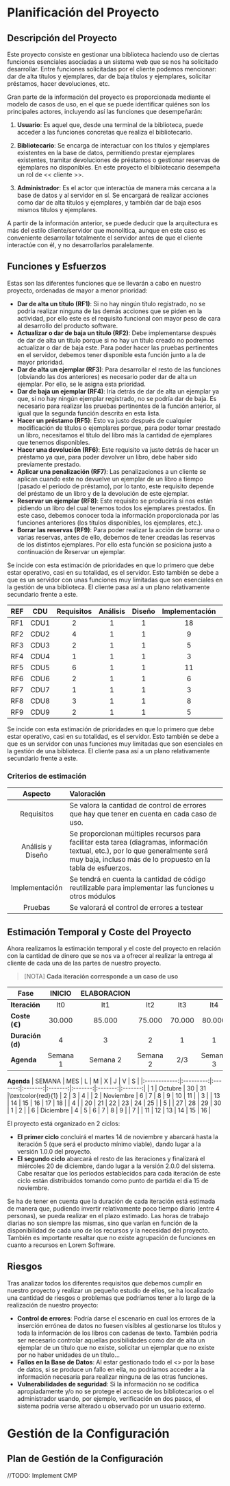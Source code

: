 # Planificación del Proyecto

## Descripción del Proyecto

Este proyecto consiste en gestionar una biblioteca haciendo uso de ciertas funciones esenciales asociadas a un sistema web que se nos ha solicitado desarrollar.
Entre funciones solicitadas por el cliente podemos mencionar: dar de alta títulos y ejemplares, dar de baja títulos y ejemplares, solicitar préstamos, hacer devoluciones, etc.

Gran parte de la información del proyecto es proporcionada mediante el modelo de casos de uso, en el que se puede identificar quiénes son los principales actores, incluyendo así las funciones que desempeñarán:

1. **Usuario**: Es aquel que, desde una terminal de la biblioteca, puede acceder a las funciones concretas que realiza el bibliotecario.

2. **Bibliotecario**: Se encarga de interactuar con los títulos y ejemplares existentes en la base de datos, permitiendo prestar ejemplares existentes, tramitar devoluciones de préstamos o gestionar reservas de ejemplares no disponibles. En este proyecto el bibliotecario desempeña un rol de << cliente >>.

3.	**Administrador**: Es el actor que interactúa de manera más cercana a la base de datos y al servidor en sí. Se encargará de realizar acciones como dar de alta títulos y ejemplares, y también dar de baja esos mismos títulos y ejemplares.

A partir de la información anterior, se puede deducir que la arquitectura es más del estilo cliente/servidor que monolítica, aunque en este caso es conveniente desarrollar totalmente el servidor antes de que el cliente interactúe con él, y no desarrollarlos paralelamente.

## Funciones y Esfuerzos

Estas son las diferentes funciones que se llevarán a cabo en nuestro proyecto, ordenadas de mayor a menor prioridad:

- **Dar de alta un título (RF1)**: Si no hay ningún título registrado, no se podría realizar ninguna de las demás acciones que se piden en la actividad, por ello este es el requisito funcional con mayor peso de cara al desarrollo del producto software.
- **Actualizar o dar de baja un título (RF2)**: Debe implementarse después de dar de alta un título porque si no hay un título creado no podremos actualizar o dar de baja este. Para poder hacer las pruebas pertinentes en el servidor, debemos tener disponible esta función junto a la de mayor prioridad.
- **Dar de alta un ejemplar (RF3)**: Para desarrollar el resto de las funciones (obviando las dos anteriores) es necesario poder dar de alta un ejemplar. Por ello, se le asigna esta prioridad.
- **Dar de baja un ejemplar (RF4)**: Iría detrás de dar de alta un ejemplar ya que, si no hay ningún ejemplar registrado, no se podría dar de baja. Es necesario para realizar las pruebas pertinentes de la función anterior, al igual que la segunda función descrita en esta lista.
- **Hacer un préstamo (RF5)**: Esto va justo después de cualquier modificación de títulos o ejemplares porque, para poder tomar prestado un libro, necesitamos el título del libro más la cantidad de ejemplares que tenemos disponibles.
- **Hacer una devolución (RF6)**: Este requisito va justo detrás de hacer un préstamo ya que, para poder devolver un libro, debe haber sido previamente prestado.
- **Aplicar una penalización (RF7)**: Las penalizaciones a un cliente se aplican cuando este no devuelve un ejemplar de un libro a tiempo (pasado el periodo de préstamo), por lo tanto, este requisito depende del préstamo de un libro y de la devolución de este ejemplar.
- **Reservar un ejemplar (RF8)**: Este requisito se produciría si nos están pidiendo un libro del cual tenemos todos los ejemplares prestados. En este caso, debemos conocer toda la información proporcionada por las funciones anteriores (los títulos disponibles, los ejemplares, etc.).
- **Borrar las reservas (RF9)**: Para poder realizar la acción de borrar una o varias reservas, antes de ello, debemos de tener creadas las reservas de los distintos ejemplares. Por ello esta función se posiciona justo a continuación de Reservar un ejemplar.

Se incide con esta estimación de prioridades en que lo primero que debe estar operativo, casi en su totalidad, es el servidor. Esto también se debe a que es un servidor con unas funciones muy limitadas que son esenciales en la gestión de una biblioteca. El cliente pasa así a un plano relativamente secundario frente a este.


|REF        |CDU        |Requisitos  |Análisis    |Diseño    |Implementación    |Pruebas    |
|:---------:|:---------:|:----------:|:----------:|:--------:|:----------------:|:---------:|
|RF1        |CDU1       |2           |1           |1         |18                |1          |
|RF2        |CDU2       |4           |1           |1         |9                 |5          |
|RF3        |CDU3       |2           |1           |1         |5               |3          |
|RF4        |CDU4       |1           |1           |1         |3                 |5          |
|RF5        |CDU5       |6           |1           |1         |11                |5          |
|RF6        |CDU6       |2           |1           |1         |6                 |1          |
|RF7        |CDU7       |1           |1           |1         |3                 |2          |
|RF8        |CDU8       |3           |1           |1         |8                 |3          |
|RF9        |CDU9       |2           |1           |1         |5                 |2          |

Se incide con esta estimación de prioridades en que lo primero que debe estar operativo, casi en su totalidad, es el servidor. Esto también se debe a que es un servidor con unas funciones muy limitadas que son esenciales en la gestión de una biblioteca. El cliente pasa así a un plano relativamente secundario frente a este.

### Criterios de estimación

|Aspecto          |Valoración  |
|:-----------------:|:---------|
|Requisitos       |Se valora la cantidad de control de errores que hay que tener en cuenta en cada caso de uso.|
|Análisis y Diseño|Se proporcionan múltiples recursos para facilitar esta tarea (diagramas, información textual, etc.), por lo que generalmente será muy baja, incluso más de lo propuesto en la tabla de esfuerzos.|
|Implementación   |Se tendrá en cuenta la cantidad de código reutilizable para implementar las funciones u otros módulos|
|Pruebas          |Se valorará el control de errores a testear|

## Estimación Temporal y Coste del Proyecto

Ahora realizamos la estimación temporal y el coste del proyecto en relación con la cantidad de dinero que se nos va a ofrecer al realizar la entrega al cliente de cada una de las partes de nuestro proyecto.
> [NOTA]
> **Cada iteración corresponde a un caso de uso**

|Fase            |  INICIO   |ELABORACION|           |           |           |CONSTRUCCIÓN|           |           |           |           |TRANSICIÓN|
|----------------|:---------:|:---------:|:---------:|:---------:|:---------:|:---------:|:---------:|:---------:|:---------:|:---------:|:---------:|
|**Iteración**   |  It0      |  It1      |  It2      |  It3      |  It4      |  It5      |  It6      |  It7      |  It8      |  It9      |  It10     |
|**Coste (€)**   |   30.000  |85.000     |75.000     |70.000     |80.000     |100.000    |50.000     |30.000     |60.000     |60.000     |160.000    |
|**Duración (d)**|  4        |  3        | 2         |  1        | 1         |  3        |   4       |  3        |  6        |   6       |   5       |
|**Agenda**      |Semana 1   |Semana 2   |Semana 2        |2/3   |Semana 3        |Semana 3   |Semana 4        |Semana 5   |5/6        |Semana 6   |6/7        |

**Agenda**
|    SEMANA    |    MES    |    L    |    M    |    X    |    J    |    V    |    S    |
|:------------:|:---------:|:-------:|:-------:|:-------:|:-------:|:-------:|:-------:|
|      1       |  Octubre  |    30   |    31   |\textcolor{red}{1}    |    2    |    3    |    4    |
|      2       | Noviembre |    6    |    7    |    8    |    9    |    10   |    11   |
|      3       |           |    13   |    14   |    15   |    16   |    17   |    18   |
|      4       |           |    20   |    21   |    22   |    23   |    24   |    25   |
|      5       |           |    27   |    28   |    29   |    30   |    1    |    2    |
|      6       | Diciembre |    4    |    5    |    6    |    7    |    8    |    9    |
|      7       |           |    11   |    12   |    13   |    14   |    15   |    16   |

El proyecto está organizado en 2 ciclos:

- **El primer ciclo** concluirá el martes 14 de noviembre y abarcará hasta la iteración 5 (que será el producto mínimo viable), dando lugar a la versión 1.0.0 del proyecto.
- **El segundo ciclo** abarcará el resto de las iteraciones y finalizará el miércoles 20 de diciembre, dando lugar a la versión 2.0.0 del sistema. Cabe resaltar que los períodos establecidos para cada iteración de este ciclo están distribuidos tomando como punto de partida el día 15 de noviembre.

Se ha de tener en cuenta que la duración de cada iteración está estimada de manera que, pudiendo invertir relativamente poco tiempo diario (entre 4 personas), se pueda realizar en el plazo estimado. Las horas de trabajo diarias no son siempre las mismas, sino que varían en función de la disponibilidad de cada uno de los recursos y la necesidad del proyecto. También es importante resaltar que no existe agrupación de funciones en cuanto a recursos en Lorem Software.

## Riesgos

Tras analizar todos los diferentes requisitos que debemos cumplir en nuestro proyecto y realizar un pequeño estudio de ellos, se ha localizado una cantidad de riesgos o problemas que podríamos tener a lo largo de la realización de nuestro proyecto:

- **Control de errores**: Podría darse el escenario en cual los errores de la inserción errónea de datos no fuesen visibles al gestionarse los títulos y toda la información de los libros con cadenas de texto. También podría ser necesario controlar aquellas posibilidades como dar de alta un ejemplar de un título que no existe, solicitar un ejemplar que no existe por no haber unidades de un título...
- **Fallos en la Base de Datos**: Al estar gestionado todo el <<servidor>> por la base de datos, si se produce un fallo en ella, no podríamos acceder a la información necesaria para realizar ninguna de las otras funciones.
- **Vulnerabilidades de seguridad**: Si la información no se codifica apropiadamente y/o no se protege el acceso de los bibliotecarios o el administrador usando, por ejemplo, verificación en dos pasos, el sistema podría verse alterado u observado por un usuario externo.

# Gestión de la Configuración
## Plan de Gestión de la Configuración
//TODO: Implement CMP
